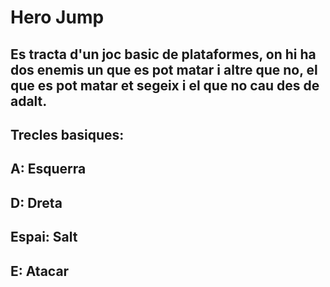 # Hero Jump
## Es tracta d'un joc basic de plataformes, on hi ha dos enemis un que es pot matar i altre que no, el que es pot matar et segeix i el que no cau des de adalt.
## Trecles basiques:
## A: Esquerra
## D: Dreta
## Espai: Salt
## E: Atacar
